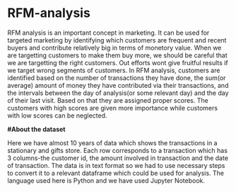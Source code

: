 # RFM-analysis

RFM analysis is an important concept in marketing. It can be used for targeted marketing by identifying which customers are frequent and recent buyers and contribute relatively big in terms of monetory value.
When we are targetting customers to make them buy more, we should be careful that we are targetting the right customers. Out efforts wont give fruitful results if we target wrong segments of customers. 
In RFM analysis, customers are identified based on the number of transactions they have done, the sum(or average) amount of money they have contributed via their transactions, and the intervals between the day of analysis(or some relevant day) and the day of their last visit. Based on that they are assigned proper scores. The customers with high scores are given more importance while customers with low scores can be neglected.

**#About the dataset**

Here we have almost 10 years of data which shows the transactions in a stationary and gifts store. Each row corresponds to a transaction which has 3 columns-the customer id, the amount involved in transaction and the date of transaction. The data is in text format so we had to use necessary steps to convert it to a relevant dataframe which could be used for analysis. 
The language used here is Python and we have used Jupyter Notebook. 
